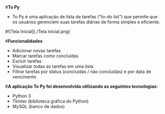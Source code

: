 #**To Py**

  - To Py é uma aplicação de lista de tarefas ("to-do list") que permite que os usuários gerenciem suas tarefas diárias de forma simples e eficiente.

#![Tela Inicial](./Tela inicial.png)
 
#**Funcionalidades**

  - Adicionar novas tarefas
  - Marcar tarefas como concluídas
  - Excluir tarefas
  - Visualizar todas as tarefas em uma lista
  - Filtrar tarefas por status (concluídas / não concluídas) e por data de vencimento

#**A aplicação To Py foi desenvolvida utilizando as seguintes tecnologias:**

  - Python 3
  - Tkinter (biblioteca gráfica do Python)
  - MySQL (banco de dados)
